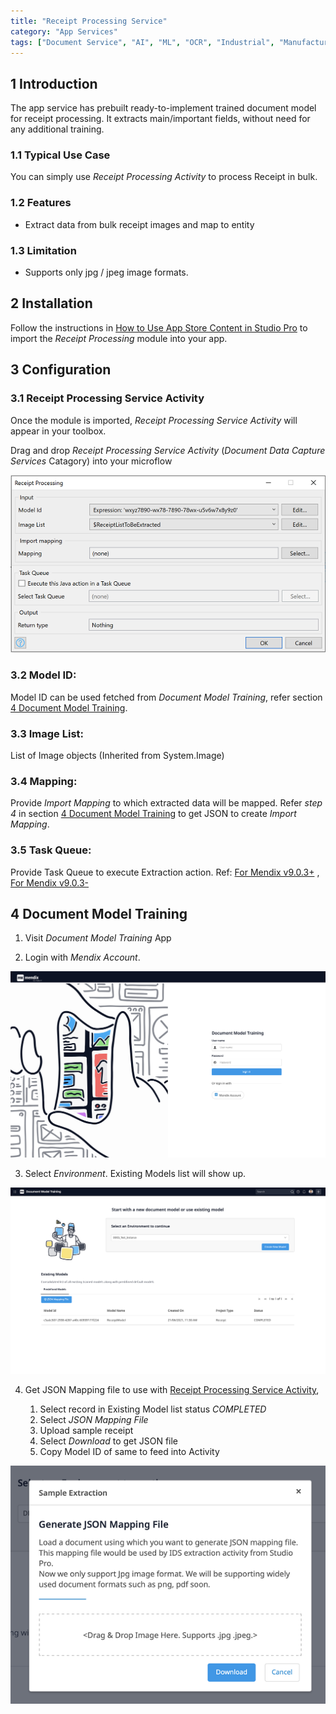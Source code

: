 ```yaml
---
title: "Receipt Processing Service"
category: "App Services"
tags: ["Document Service", "AI", "ML", "OCR", "Industrial", "Manufacturing"]
---
```


## 1 Introduction
The app service has prebuilt ready-to-implement trained document model for receipt processing. It extracts main/important fields, without need for any additional training.

### 1.1 Typical Use Case
You can simply use _Receipt Processing Activity_ to process Receipt in bulk. 

### 1.2 Features
* Extract data from bulk receipt images and map to entity

### 1.3 Limitation
* Supports only jpg / jpeg image formats.

## 2 Installation

Follow the instructions in [How to Use App Store Content in Studio Pro](../general/app-store-content) to import the _Receipt Processing_ module into your app.

## 3 Configuration

### 3.1 Receipt Processing Service Activity
Once the module is imported, _Receipt Processing Service Activity_ will appear in your toolbox.

Drag and drop _Receipt Processing Service Activity_ (_Document Data Capture Services_ Catagory) into your microflow

![rp-activity](attachments/receipt-processing/rp-activity.png)

### 3.2 Model ID: 
Model ID can be used fetched from _Document Model Training_, refer section [4 Document Model Training](#4-document-model-training).

### 3.3 Image List: 
List of Image objects (Inherited from System.Image)

### 3.4 Mapping: 
Provide _Import Mapping_ to which extracted data will be mapped. Refer _step 4_ in section [4 Document Model Training](#4-document-model-training) to get JSON to create _Import Mapping_.

### 3.5 Task Queue: 
Provide Task Queue to execute Extraction action. Ref: [For Mendix v9.0.3+](../../refguide/task-queue) , [For Mendix v9.0.3-](../modules/process-queue)

## 4 Document Model Training

1. Visit _Document Model Training_ App

2. Login with _Mendix Account_.

![rp-login](attachments/receipt-processing/rp-login.png)

3. Select _Environment_. Existing Models list will show up.

![rp-list-models](attachments/receipt-processing/rp-list-models.png)

4. Get JSON Mapping file to use with [Receipt Processing Service Activity](#34-mapping),

    1. Select record in Existing Model list status _COMPLETED_ 
    2. Select _JSON Mapping File_
    3. Upload sample receipt
    4. Select _Download_ to get JSON file
    5. Copy Model ID of same to feed into Activity
    
![rp-json-mapping](attachments/receipt-processing/rp-json-mapping.png)